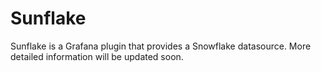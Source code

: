 # Sunflake

Sunflake is a Grafana plugin that provides a Snowflake datasource.
More detailed information will be updated soon.

